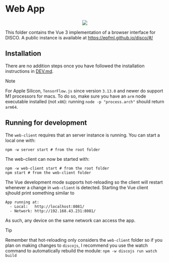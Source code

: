 # Web App
<div align="center">
  <img src="https://github.com/epfml/disco/assets/33122365/4722e921-2344-4c65-86f8-7cf6513d2cec">
</div>

This folder contains the Vue 3 implementation of a browser interface for DISCO. 
A public instance is available at https://epfml.github.io/disco/#/ 

## Installation

There are no addition steps once you have followed the installation instructions in [DEV.md](../DEV.md).

> [!Note] 
> For Apple Silicon, `TensorFlow.js` since version `3.13.0` and newer do support M1 processors for macs. To do so, make sure you have an `arm` node executable installed (not `x86`): running `node -p "process.arch"` should return `arm64`.

## Running for development

The `web-client` requires that an server instance is running. You can start a local one with:
```
npm -w server start # from the root folder
```
The web-client can now be started with:
```
npm -w web-client start # from the root folder
npm start # from the web-client folder
```
The Vue development mode supports hot-reloading so the client will restart whenever a change in `web-client` is detected. Starting the Vue client sjhould print something similar to
```
App running at:
  - Local:   http://localhost:8081/
  - Network: http://192.168.43.231:8081/
```
As such, any device on the same network can access the app.

> [!TIP]
> Remember that hot-reloading only considers the `web-client` folder so if you plan on making changes to `discojs`, I recommend you use the watch command to automatically rebuild the module: `npm -w discojs run watch build`
